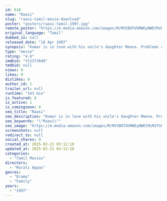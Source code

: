 ```yaml
---
id: 610
name: "Raasi"
slug: "raasi-tamil-movie-download"
poster: "posters/raasi-tamil-1997.jpg"
remote_poster: "https://m.media-amazon.com/images/M/MV5BOTdhMWEyNWEtMzM2YS00MDQzLWJjYzktMDMyMGIyMGQwZTgzXkEyXkFqcGdeQXVyODE0NjUxNzY@._V1_SX300.jpg"
original_language: "Tamil"
dubbed_in: null
released_date: "18 Apr 1997"
synopsis: "Kumar is in love with his uncle's daughter Meena. Problems arise between the two families during a family function and the lovers end up parting ways as they are helpless."
type: "movie"
rating: "4.6"
imdbid: "tt2373648"
tmdbid: null
views: 0
likes: 0
dislikes: 0
author_id: 1
trailer_url: null
runtime: "143 min"
is_featured: 0
is_active: 1
is_comingsoon: 0
seo_title: "Raasi"
seo_description: "Kumar is in love with his uncle's daughter Meena. Problems arise between the two families during a family function and the lovers end up parting ways as they are helpless."
seo_keywords: "\"Raasi\""
seo_image: "https://m.media-amazon.com/images/M/MV5BOTdhMWEyNWEtMzM2YS00MDQzLWJjYzktMDMyMGIyMGQwZTgzXkEyXkFqcGdeQXVyODE0NjUxNzY@._V1_SX300.jpg"
screenshots: null
redirect_to: null
social_shares: 0
created_at: 2025-03-21 03:12:10
updated_at: 2025-03-21 03:12:10
categories:
  - "Tamil Movies"
directors:
  - "Murali Appas"
genres:
  - "Drama"
  - "Family"
years:
  - "1997"
---
```


